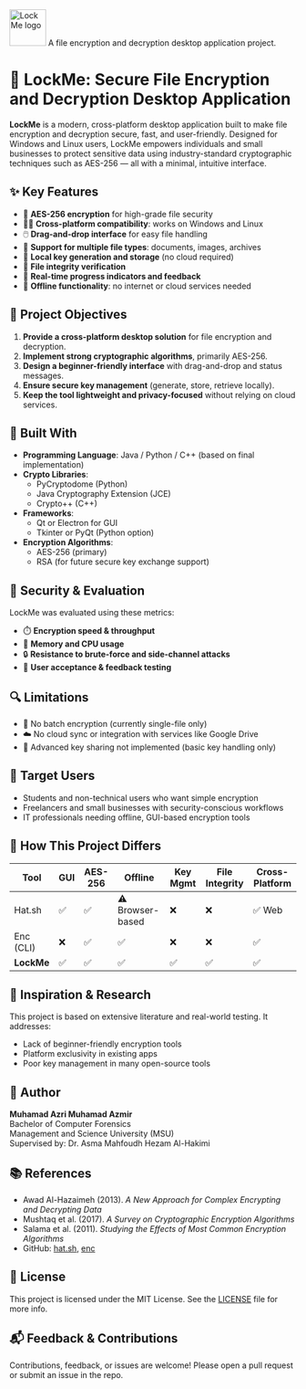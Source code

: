 <img src="https://lockme.my/assets/img/logo_lockme_highRESver.png" alt="LockMe logo" height="64px" />
A file encryption and decryption desktop application project.

# 🔐 LockMe: Secure File Encryption and Decryption Desktop Application

**LockMe** is a modern, cross-platform desktop application built to make file encryption and decryption secure, fast, and user-friendly. Designed for Windows and Linux users, LockMe empowers individuals and small businesses to protect sensitive data using industry-standard cryptographic techniques such as AES-256 — all with a minimal, intuitive interface.

## ✨ Key Features

- 🔐 **AES-256 encryption** for high-grade file security
- 🧑‍💻 **Cross-platform compatibility**: works on Windows and Linux
- 🖱️ **Drag-and-drop interface** for easy file handling
- 📁 **Support for multiple file types**: documents, images, archives
- 🔑 **Local key generation and storage** (no cloud required)
- 🔎 **File integrity verification**
- 💬 **Real-time progress indicators and feedback**
- 🚫 **Offline functionality**: no internet or cloud services needed

## 🎯 Project Objectives

1. **Provide a cross-platform desktop solution** for file encryption and decryption.
2. **Implement strong cryptographic algorithms**, primarily AES-256.
3. **Design a beginner-friendly interface** with drag-and-drop and status messages.
4. **Ensure secure key management** (generate, store, retrieve locally).
5. **Keep the tool lightweight and privacy-focused** without relying on cloud services.

## 🧠 Built With

- **Programming Language**: Java / Python / C++ (based on final implementation)
- **Crypto Libraries**: 
  - PyCryptodome (Python)
  - Java Cryptography Extension (JCE)
  - Crypto++ (C++)
- **Frameworks**:
  - Qt or Electron for GUI
  - Tkinter or PyQt (Python option)
- **Encryption Algorithms**:
  - AES-256 (primary)
  - RSA (for future secure key exchange support)

## 🧪 Security & Evaluation

LockMe was evaluated using these metrics:
- ⏱️ **Encryption speed & throughput**
- 🧠 **Memory and CPU usage**
- 🔒 **Resistance to brute-force and side-channel attacks**
- 🧪 **User acceptance & feedback testing**

## 🔍 Limitations

- 🚫 No batch encryption (currently single-file only)
- ☁️ No cloud sync or integration with services like Google Drive
- 🔐 Advanced key sharing not implemented (basic key handling only)

## 🧩 Target Users

- Students and non-technical users who want simple encryption
- Freelancers and small businesses with security-conscious workflows
- IT professionals needing offline, GUI-based encryption tools

## 📌 How This Project Differs

| Tool     | GUI | AES-256 | Offline | Key Mgmt | File Integrity | Cross-Platform |
|----------|-----|---------|---------|-----------|----------------|----------------|
| Hat.sh   | ✅  | ✅      | ⚠️ Browser-based | ❌        | ❌             | ✅ Web         |
| Enc (CLI)| ❌  | ✅      | ✅      | ❌        | ❌             | ✅             |
| **LockMe** | ✅  | ✅      | ✅      | ✅        | ✅             | ✅             |

## 🧠 Inspiration & Research

This project is based on extensive literature and real-world testing. It addresses:
- Lack of beginner-friendly encryption tools
- Platform exclusivity in existing apps
- Poor key management in many open-source tools

## 🧑 Author

**Muhamad Azri Muhamad Azmir**  
Bachelor of Computer Forensics  
Management and Science University (MSU)  
Supervised by: Dr. Asma Mahfoudh Hezam Al-Hakimi

## 📚 References

- Awad Al-Hazaimeh (2013). *A New Approach for Complex Encrypting and Decrypting Data*  
- Mushtaq et al. (2017). *A Survey on Cryptographic Encryption Algorithms*  
- Salama et al. (2011). *Studying the Effects of Most Common Encryption Algorithms*  
- GitHub: [hat.sh](https://github.com/sh-dv/hat.sh), [enc](https://github.com/life4/enc)

## 📜 License

This project is licensed under the MIT License. See the [LICENSE](LICENSE) file for more info.

## 📬 Feedback & Contributions

Contributions, feedback, or issues are welcome! Please open a pull request or submit an issue in the repo.
